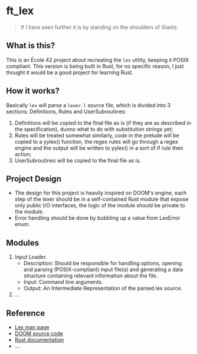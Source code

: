 # ft_lex

> If I have seen further it is by standing on the shoulders of Giants.

## What is this?

This is an École 42 project about recreating the `lex` utility, keeping it POSIX compliant. This version is being built in Rust, for no specific reason, I just thought it would be a good project for learning Rust.

## How it works?

Basically `lex` will parse a `lexer.l` source file, which is divided into 3 sections: Definitions, Rules and UserSubroutines:

1. Definitions will be copied to the final file as is (if they are as described in the specification), dunno what to do with substitution strings yet;
2. Rules will be treated somewhat similarly, code in the prelude will be copied to a yylex() function, the regex rules will go through a regex engine and the output will be written to yylex() in a sort of if rule then action;
3. UserSubroutines will be copied to the final file as is.

## Project Design

- The design for this project is heavily inspired on DOOM's engine, each step of the lexer should be in a self-contained Rust module that expose only public I/O interfaces, the logic of the module should be private to the module.
- Error handling should be done by bubbling up a value from LexError enum.

## Modules

1. Input Loader.
    - Description: Should be responsible for handling options, opening and parsing (POSIX-compliant) input file(s) and generating a data structure containing relevant information about the file.
    - Input: Command line arguments.
    - Output: An Intermediate Representation of the parsed lex source.
2. ...

## Reference

- [Lex man page](https://pubs.opengroup.org/onlinepubs/9799919799/utilities/lex.html)
- [DOOM source code](https://github.dev/id-Software/DOOM)
- [Rust documentation](https://doc.rust-lang.org/)
- ...

